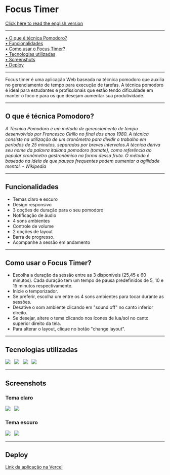 <h1>Focus Timer</h1>
<a href="https://github.com/mkclimako/Focus-Timer-3.0/blob/main/README.en.md">Click here to read the english version</a>
<hr>
 <a href="#pomodoro">• O que é técnica Pomodoro?</a> <br>
 <a href="#funcionalidades">• Funcionalidades</a> <br>
 <a href="#comoUsar">• Como usar o Focus Timer?</a> <br>
 <a href="#tecnologias">• Tecnologias utilizadas</a>  <br>
 <a href="#screenshot">• Screenshots</a> <br>
 <a href="#deploy">• Deploy</a><br>
<hr>


<p >Focus timer é uma aplicação Web baseada na técnica pomodoro que auxilia no gerenciamento de tempo para execução de tarefas.
A técnica pomodoro é ideal para estudantes e profissionais que estão tendo dificuldade em manter o foco e para os que desejam aumentar sua produtividade.
</p>

<hr>

<h2 id="pomodoro"> O que é técnica Pomodoro?</h2>

<cite>
  A Técnica Pomodoro é um método de gerenciamento de tempo desenvolvido por
  Francesco Cirillo no final dos anos 1980. A técnica consiste na utilização de
  um cronômetro para dividir o trabalho em períodos de 25 minutos, separados por
  breves intervalos.A técnica deriva seu nome da palavra italiana pomodoro
  (tomate), como referência ao popular cronômetro gastronômico na forma dessa
  fruta. O método é baseado na ideia de que pausas frequentes podem aumentar a
  agilidade mental. - Wikipedia
</cite>
<hr>

<h2 id="funcionalidades">Funcionalidades</h2>

<ul>
  <li>Temas claro e escuro</li>
  <li>Design responsivo</li>
  <li>3 opções de duração para o seu pomodoro</li>
  <li>Notificação de áudio</li>
  <li>4 sons ambientes</li>
  <li>Controle de volume</li>
  <li>2 opções de layout</li>
   <li>Barra de progresso.</li>
  <li>Acompanhe a sessão em andamento</li>
</ul>
<hr>

<h2 id="comoUsar">Como usar o Focus Timer?</h2>
<ul>
  <li>Escolha a duração da sessão entre as 3 disponíveis (25,45 e 60 minutos). Cada duração tem um tempo de pausa predefinidos de 5, 10 e 15 minutos respectivamente.</li>
  <li>Inicie o temporizador. </li>
  <li>Se preferir, escolha um entre os 4 sons ambientes para tocar durante as sessões.</li>
  <li>Desative o som ambiente clicando em "sound off" no canto inferior direito.</li>
   <li>Se desejar, altere o tema clicando nos ícones de lua/sol no canto superior direito da tela.</li>
  <li> Para alterar o layout, clique no botão "change layout".</li>
 
</ul>
<hr>

<h2 id="tecnologias">Tecnologias utilizadas</h2>
<section>
 <img src="https://img.shields.io/badge/JavaScript-F7DF1E?style=for-the-badge&logo=javascript&logoColor=black">
  &nbsp;
 <img src="https://img.shields.io/badge/HTML5-E34F26?style=for-the-badge&logo=html5&logoColor=white">
  &nbsp;
 <img src="https://img.shields.io/badge/CSS3-1572B6?style=for-the-badge&logo=css3&logoColor=white">
  &nbsp;
 <img src=" https://img.shields.io/badge/Figma-F24E1E?style=for-the-badge&logo=figma&logoColor=white">
</section>
<hr>

<h2 id="screenshot">Screenshots</h2>
<h3>Tema claro</h3>
 <img src="https://github.com/mkclimako/README-files/blob/main/Focus%20Timer/Screenshot%20light%20mode%201.png">
   &nbsp;
 <img src="https://github.com/mkclimako/README-files/blob/main/Focus%20Timer/Screenshot%20light%20mode%202.png">
 &nbsp;
 <h3>Tema escuro</h3>
  <img src="https://github.com/mkclimako/README-files/blob/main/Focus%20Timer/Screenshot%20dark%20mode%201.png">
   &nbsp;
 <img src="https://github.com/mkclimako/README-files/blob/main/Focus%20Timer/Screenshot%20dark%20mode%202.png">
<hr>

<h2 id="deploy">Deploy</h2>
<a href="https://focus-timer-3.vercel.app/" target="_blank">Link da aplicação na Vercel</a> 

